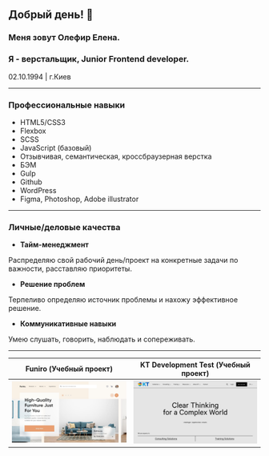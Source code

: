 ## Добрый день! 👋


### Меня зовут Олефир Елена. 

### Я - верстальщик, Junior Frontend developer.

02.10.1994 | г.Киев

____


### Профессиональные навыки

- HTML5/CSS3
- Flexbox
- SCSS
- JavaScript (базовый)
- Отзывчивая, семантическая, кроссбраузерная верстка
- БЭМ
- Gulp
- Github
- WordPress
- Figma, Photoshop, Adobe illustrator

____

### Личные/деловые качества

- **Тайм-менеджмент**

Распределяю свой рабочий день/проект на конкретные задачи по важности, расставляю приоритеты. 

- **Решение проблем**

Терпеливо определяю источник проблемы и нахожу эффективное решение. 

- **Коммуникативные навыки**

Умею слушать, говорить, наблюдать и сопереживать.

____

| Funiro (Учебный проект)  | KT Development Test (Учебный проект) |
| ------------- | ------------- |
| [![name](https://github.com/OlefirElena/funiro/blob/main/img/funiro.jpg)](https://olefirelena.github.io/funiro/)  | [![name](https://github.com/OlefirElena/KTDevelopmentTest/blob/main/img/Slice%201.jpg)](https://github.com/OlefirElena/KTDevelopmentTest)  |
